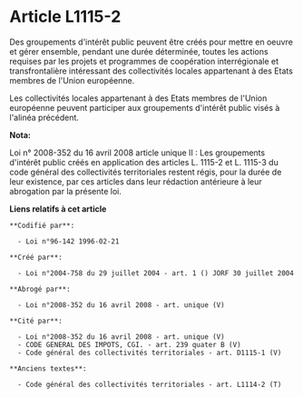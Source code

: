 # Article L1115-2

Des groupements d'intérêt public peuvent être créés pour mettre en oeuvre et gérer ensemble, pendant une durée déterminée,
toutes les actions requises par les projets et programmes de coopération interrégionale et transfrontalière intéressant des
collectivités locales appartenant à des Etats membres de l'Union européenne.

Les collectivités locales appartenant à des Etats membres de l'Union européenne peuvent participer aux groupements d'intérêt
public visés à l'alinéa précédent.

**Nota:**

Loi n° 2008-352 du 16 avril 2008 article unique II : Les groupements d'intérêt public créés en application des articles L.
1115-2 et L. 1115-3 du code général des collectivités territoriales restent régis, pour la durée de leur existence, par ces
articles dans leur rédaction antérieure à leur abrogation par la présente loi.

**Liens relatifs à cet article**

	**Codifié par**:

	  - Loi n°96-142 1996-02-21

	**Créé par**:

	  - Loi n°2004-758 du 29 juillet 2004 - art. 1 () JORF 30 juillet 2004

	**Abrogé par**:

	  - Loi n°2008-352 du 16 avril 2008 - art. unique (V)

	**Cité par**:

	  - Loi n°2008-352 du 16 avril 2008 - art. unique (V)
	  - CODE GENERAL DES IMPOTS, CGI. - art. 239 quater B (V)
	  - Code général des collectivités territoriales - art. D1115-1 (V)

	**Anciens textes**:

	  - Code général des collectivités territoriales - art. L1114-2 (T)
